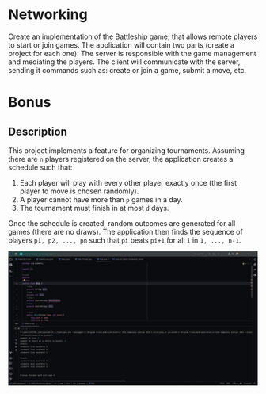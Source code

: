 
  #  Networking
Create an implementation of the Battleship game, that allows remote players to start or join games. The application will contain two parts (create a project for each one):
    The server is responsible with the game management and mediating the players.
    The client will communicate with the server, sending it commands such as:
        create or join a game,
        submit a move, etc. 

# Bonus 
## Description

This project implements a feature for organizing tournaments. Assuming there are `n` players registered on the server, the application creates a schedule such that:

1. Each player will play with every other player exactly once (the first player to move is chosen randomly).
2. A player cannot have more than `p` games in a day.
3. The tournament must finish in at most `d` days.

Once the schedule is created, random outcomes are generated for all games (there are no draws). The application then finds the sequence of players `p1, p2, ..., pn` such that `pi` beats `pi+1` for all `i` in `1, ..., n-1`.


![screenshot1](1.png)
